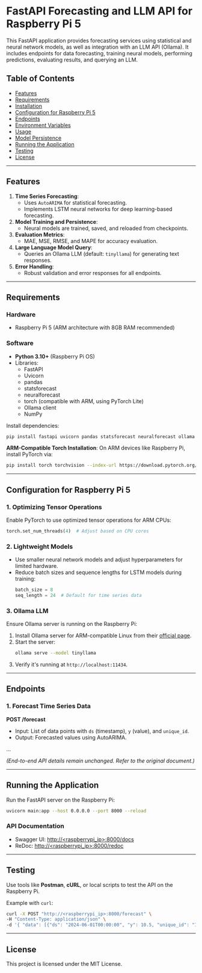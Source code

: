 # FastAPI Forecasting and LLM API for Raspberry Pi 5

This FastAPI application provides forecasting services using statistical and neural network models, as well as integration with an LLM API (Ollama). It includes endpoints for data forecasting, training neural models, performing predictions, evaluating results, and querying an LLM.

## Table of Contents
- [Features](#features)
- [Requirements](#requirements)
- [Installation](#installation)
- [Configuration for Raspberry Pi 5](#configuration-for-raspberry-pi-5)
- [Endpoints](#endpoints)
- [Environment Variables](#environment-variables)
- [Usage](#usage)
- [Model Persistence](#model-persistence)
- [Running the Application](#running-the-application)
- [Testing](#testing)
- [License](#license)

---

## Features
1. **Time Series Forecasting**: 
   - Uses `AutoARIMA` for statistical forecasting.
   - Implements LSTM neural networks for deep learning-based forecasting.
2. **Model Training and Persistence**:
   - Neural models are trained, saved, and reloaded from checkpoints.
3. **Evaluation Metrics**:
   - MAE, MSE, RMSE, and MAPE for accuracy evaluation.
4. **Large Language Model Query**:
   - Queries an Ollama LLM (default: `tinyllama`) for generating text responses.
5. **Error Handling**:
   - Robust validation and error responses for all endpoints.

---

## Requirements
### Hardware
- Raspberry Pi 5 (ARM architecture with 8GB RAM recommended)

### Software
- **Python 3.10+** (Raspberry Pi OS)
- Libraries:
  - FastAPI
  - Uvicorn
  - pandas
  - statsforecast
  - neuralforecast
  - torch (compatible with ARM, using PyTorch Lite)
  - Ollama client
  - NumPy

Install dependencies:
```bash
pip install fastapi uvicorn pandas statsforecast neuralforecast ollama numpy
```

**ARM-Compatible Torch Installation**:
On ARM devices like Raspberry Pi, install PyTorch via:
```bash
pip install torch torchvision --index-url https://download.pytorch.org/whl/cpu
```

---

## Configuration for Raspberry Pi 5

### 1. Optimizing Tensor Operations
Enable PyTorch to use optimized tensor operations for ARM CPUs:
```python
torch.set_num_threads(4)  # Adjust based on CPU cores
```

### 2. Lightweight Models
- Use smaller neural network models and adjust hyperparameters for limited hardware.
- Reduce batch sizes and sequence lengths for LSTM models during training:
  ```python
  batch_size = 8
  seq_length = 24  # Default for time series data
  ```

### 3. Ollama LLM
Ensure Ollama server is running on the Raspberry Pi:
1. Install Ollama server for ARM-compatible Linux from their [official page](https://ollama.ai/download).
2. Start the server:
   ```bash
   ollama serve --model tinyllama
   ```
3. Verify it's running at `http://localhost:11434`.

---

## Endpoints
### 1. Forecast Time Series Data
**POST /forecast**
- Input: List of data points with `ds` (timestamp), `y` (value), and `unique_id`.
- Output: Forecasted values using AutoARIMA.

...

*(End-to-end API details remain unchanged. Refer to the original document.)*

---

## Running the Application
Run the FastAPI server on the Raspberry Pi:
```bash
uvicorn main:app --host 0.0.0.0 --port 8000 --reload
```

### API Documentation
- Swagger UI: [http://<raspberrypi_ip>:8000/docs](http://<raspberrypi_ip>:8000/docs)
- ReDoc: [http://<raspberrypi_ip>:8000/redoc](http://<raspberrypi_ip>:8000/redoc)

---

## Testing
Use tools like **Postman**, **cURL**, or local scripts to test the API on the Raspberry Pi.

Example with `curl`:
```bash
curl -X POST "http://<raspberrypi_ip>:8000/forecast" \
-H "Content-Type: application/json" \
-d '{ "data": [{"ds": "2024-06-01T00:00:00", "y": 10.5, "unique_id": "1"}] }'
```

---

## License
This project is licensed under the MIT License.
